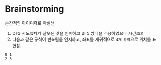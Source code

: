 # Brainstorming
순간적인 아이디어로 박살냄

1. DFS 시도했다가 잘못된 것을 인지하고 BFS 방식을 적용하였으나 시간초과
2. 다음과 같은 규칙이 반복됨을 인지하고, 좌표를 재귀적으로 `4개 영역`으로 위치를 표현함.

```
0 1
2 3
```